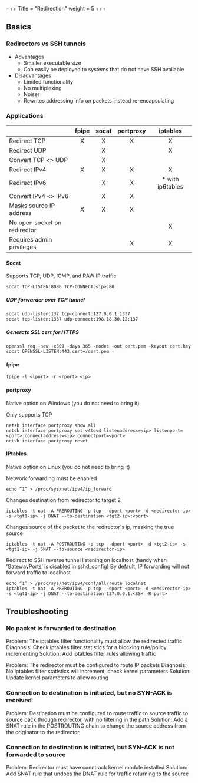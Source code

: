 +++
Title = "Redirection"
weight = 5
+++

## Basics

### Redirectors vs SSH tunnels

* Advantages
    * Smaller executable size
    * Can easily be deployed to systems that do not have SSH available
* Disadvantages
    * Limited functionality
    * No multiplexing
    * Noiser
    * Rewrites addressing info on packets instead re-encapsulating

### Applications

||fpipe|socat|portproxy|iptables|
|:----|:----:|:----:|:----:|:----:|
|Redirect TCP|X|X|X|X|
|Redirect UDP||X||X|
|Convert TCP <> UDP||X|||
|Redirect IPv4|X|X|X|X|
|Redirect IPv6||X|X|* with ip6tables|
|Convert IPv4 <> IPv6||X|X||
|Masks source IP address|X|X|X||
|No open socket on redirector||||X|
|Requires admin privileges|||X|X|


#### Socat

Supports TCP, UDP, ICMP, and RAW IP traffic

```
socat TCP-LISTEN:8080 TCP-CONNECT:<ip>:80
```

##### UDP forwarder over TCP tunnel

```
socat udp-listen:137 tcp-connect:127.0.0.1:1337
socat tcp-listen:1337 udp-connect:198.18.30.12:137
```

##### Generate SSL cert for HTTPS

```
openssl req -new -x509 -days 365 -nodes -out cert.pem -keyout cert.key
socat OPENSSL-LISTEN:443,cert=/cert.pem -
```

#### fpipe

```
fpipe -l <lport> -r <rport> <ip>
```

#### portproxy

Native option on Windows (you do not need to bring it)

Only supports TCP

```
netsh interface portproxy show all
netsh interface portproxy set v4tov4 listenaddress=<ip> listenport=<port> connectaddress=<ip> connectport=<port>
netsh interface portproxy reset
```

#### IPtables

Native option on Linux (you do not need to bring it)

Network forwarding must be enabled

```
echo “1” > /proc/sys/net/ipv4/ip_forward
```

Changes destination from redirector to target 2

```
iptables -t nat -A PREROUTING -p tcp --dport <port> -d <redirector-ip> -s <tgt1-ip> -j DNAT --to-destination <tgt2-ip>:<port>
```

Changes source of the packet to the redirector's ip, masking the true source

```
iptables -t nat -A POSTROUTING -p tcp --dport <port> -d <tgt2-ip> -s <tgt1-ip> -j SNAT --to-source <redirector-ip>
```

Redirect to SSH reverse tunnel listening on localhost (handy when ‘GatewayPorts’ is disabled in sshd_config)
By default, IP forwarding will not forward traffic to localhost

```
echo “1” > /proc/sys/net/ipv4/conf/all/route_localnet
iptables -t nat -A PREROUTING -p tcp --dport <port> -d <redirector-ip> -s <tgt1-ip> -j DNAT --to-destination 127.0.0.1:<SSH -R port>
```

## Troubleshooting

### No packet is forwarded to destination

Problem: The iptables filter functionality must allow the redirected traffic
Diagnosis: Check iptables filter statistics for a blocking rule/policy incrementing
Solution: Add iptables filter rules allowing traffic

Problem: The redirector must be configured to route IP packets
Diagnosis: No iptables filter statistics will increment, check kernel parameters
Solution: Update kernel parameters to allow routing

### Connection to destination is initiated, but no SYN-ACK is received

Problem: Destination must be configured to route traffic to source traffic to source back through redirector, with no filtering in the path
Solution: Add a SNAT rule in the POSTROUTING chain to change the source address from the originator to the redirector

### Connection to destination is initiated, but SYN-ACK is not forwarded to source

Problem: Redirector must have conntrack kernel module installed
Solution: Add SNAT rule that undoes the DNAT rule for traffic returning to the source
